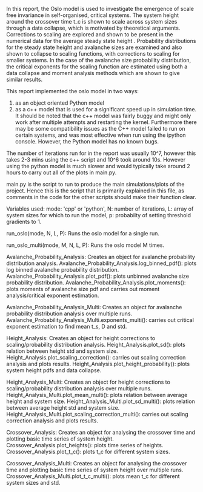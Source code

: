 In this report, the Oslo model is used to investigate the emergence of scale free invariance in self-organised, critical systems. The system height around the crossover time t_c is shown to scale across system sizes through a data collapse, which is motivated by theoretical arguments. Corrections to scaling are explored and shown to be present in the numerical data for the average steady state height <h>. Probability distributions for the steady state height and avalanche sizes are examined and also shown to collapse to scaling functions, with corrections to scaling for smaller systems. In the case of the avalanche size probability distribution, the critical exponents for the scaling function are estimated using both a data collapse and moment analysis methods which are shown to give similar results.

This report implemented the oslo model in two ways: 
1) as an object oriented Python model 
2) as a c++ model that is used for a significant speed up in simulation time. 
It should be noted that the c++ model was fairly buggy and might only work after multiple attempts and restarting the kernel. Furthermore there may be some compatibility issues as the C++ model failed to run on certain systems, and was most effective when run using the ipython console. However, the Python model has no known bugs. 

The number of iterations run for in the report was usually 10^7, however this takes 2-3 mins using the c++ script and 10^6 took around 10s.
However using the python model is much slower and would typically take around 2 hours to carry out all of the plots in main.py.

main.py is the script to run to produce the main simulations/plots of the project. Hence this is the script that is primarily explained in this file, as comments in the code for the other scripts should make their function clear.

Variables used: mode: 'cpp' or 'python', N: number of iterations, L: array of system sizes for which to run the model, p: probabilty of setting threshold gradients to 1.

run_oslo(mode, N, L, P): Runs the oslo model for a single run.

run_oslo_multi(mode, M, N, L, P): Runs the oslo model M times.

Avalanche_Probability_Analysis: Creates an object for avalanche probability distribution analysis.
Avalanche_Probability_Analysis.log_binned_pdf(): plots log binned avalanche probability distribution.
Avalanche_Probability_Analysis.plot_pdf(): plots unbinned avalanche size probability distribution.
Avalanche_Probability_Analysis.plot_moments(): plots moments of avalanche size pdf and carries out moment analysis/critical exponent estimation.

Avalanche_Probability_Analysis_Multi: Creates an object for avalanche probability distribution analysis over multiple runs.
Avalanche_Probability_Analysis_Multi.exponents_multi(): carries out critical exponent estimation to find mean t_s, D and std.

Height_Analysis: Creates an object for height corrections to scaling/probability distribution analysis. 
Height_Analysis.plot_sd(): plots relation between height std and system size.
Height_Analysis.plot_scaling_correction(): carries out scaling correction analysis and plots results.
Height_Analysis.plot_height_probability(): plots system height pdfs and data collapse.

Height_Analysis_Multi: Creates an object for height corrections to scaling/probability distribution analysis over multiple runs.
Height_Analysis_Multi.plot_mean_multi(): plots relation between average height and system size.
Height_Analysis_Multi.plot_sd_multi(): plots relation between average height std and system size.
Height_Analysis_Multi.plot_scaling_correction_multi(): carries out scaling correction analysis and plots results.

Crossover_Analysis: Creates an object for analysing the crossover time and plotting basic time series of system height.
Crossover_Analysis.plot_heights(): plots time series of heights.
Crossover_Analysis.plot_t_c(): plots t_c for different system sizes.

Crossover_Analysis_Multi: Creates an object for analysing the crossover time and plotting basic time series of system height over multiple runs.
Crossover_Analysis_Multi.plot_t_c_multi(): plots mean t_c for different system sizes and std.

